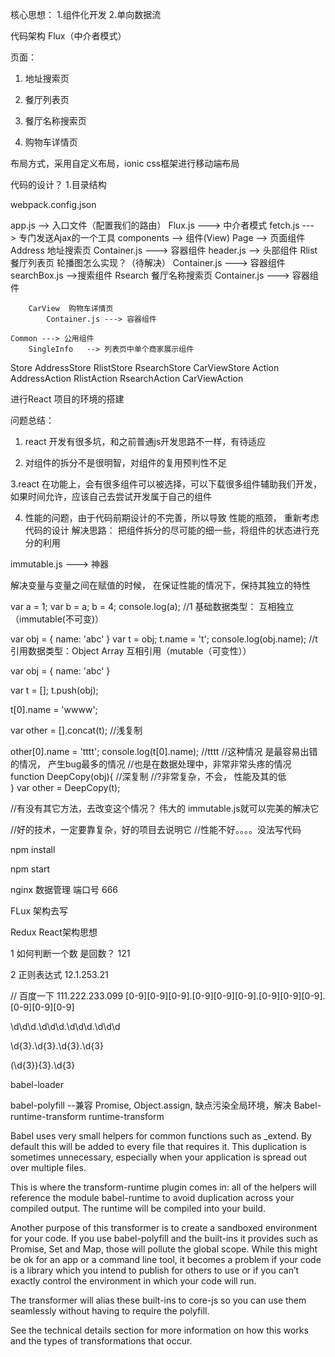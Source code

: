 

核心思想：
1.组件化开发
2.单向数据流

代码架构 Flux（中介者模式）

页面：

1. 地址搜索页

2. 餐厅列表页

3. 餐厅名称搜索页

4. 购物车详情页

布局方式，采用自定义布局，ionic css框架进行移动端布局


代码的设计？
1.目录结构

webpack.config.json

app.js --> 入口文件（配置我们的路由）
Flux.js ---> 中介者模式
fetch.js ---> 专门发送Ajax的一个工具
components --> 组件(View)
	Page --> 页面组件
		Address  地址搜索页
			Container.js ---> 容器组件
			header.js --> 头部组件
		Rlist   餐厅列表页  轮播图怎么实现？（待解决）
			Container.js ---> 容器组件
			searchBox.js -->搜索组件
		Rsearch  餐厅名称搜索页
			Container.js ---> 容器组件

		CarView  购物车详情页
			Container.js ---> 容器组件

	Common ---> 公用组件
		SingleInfo   --> 列表页中单个商家展示组件

Store
	AddressStore
	RlistStore
	RsearchStore
	CarViewStore
Action
	AddressAction
	RlistAction
	RsearchAction
	CarViewAction

进行React 项目的环境的搭建

问题总结：
1. react 开发有很多坑，和之前普通js开发思路不一样，有待适应

2. 对组件的拆分不是很明智，对组件的复用预判性不足

3.react 在功能上，会有很多组件可以被选择，可以下载很多组件辅助我们开发，
如果时间允许，应该自己去尝试开发属于自己的组件

4. 性能的问题，由于代码前期设计的不完善，所以导致
性能的瓶颈， 重新考虑代码的设计
解决思路： 把组件拆分的尽可能的细一些，将组件的状态进行充分的利用


immutable.js    ---> 神器

解决变量与变量之间在赋值的时候，
在保证性能的情况下，保持其独立的特性

var a = 1;
var b = a;
b = 4;
console.log(a); //1
基础数据类型： 互相独立（immutable(不可变)）

var obj = {
	name: 'abc'
}
var t = obj;
t.name = 't';
console.log(obj.name);  //t
引用数据类型：Object  Array 互相引用（mutable（可变性））

var obj = {
	name: 'abc'
}

var t = [];
t.push(obj);

t[0].name = 'wwww';

var other = [].concat(t);  //浅复制

other[0].name = 'tttt';
console.log(t[0].name);  //tttt
//这种情况 是最容易出错的情况， 产生bug最多的情况
//也是在数据处理中，非常非常头疼的情况
function DeepCopy(obj){
	//深复制
	//?非常复杂，不会， 性能及其的低	 	
}
var other = DeepCopy(t);

//有没有其它方法，去改变这个情况？ 
伟大的 immutable.js就可以完美的解决它

//好的技术，一定要靠复杂，好的项目去说明它
//性能不好。。。。没法写代码

npm install

npm start

nginx 数据管理 端口号 666

FLux 架构去写

Redux  React架构思想


1 如何判断一个数 是回数？
121 

2 正则表达式
12.1.253.21

// 百度一下 
111.222.233.099
[0-9][0-9][0-9].[0-9][0-9][0-9].[0-9][0-9][0-9].[0-9][0-9][0-9]

\d\d\d.\d\d\d.\d\d\d.\d\d\d

\d{3}.\d{3}.\d{3}.\d{3}

(\d{3}){3}.\d{3} 


babel-loader

babel-polyfill --兼容 Promise, Object.assign, 缺点污染全局环境，解决 Babel-runtime-transform 
runtime-transform 

Babel uses very small helpers for common functions such as _extend. By default this will be added to every file that requires it. This duplication is sometimes unnecessary, especially when your application is spread out over multiple files.

This is where the transform-runtime plugin comes in: all of the helpers will reference the module babel-runtime to avoid duplication across your compiled output. The runtime will be compiled into your build.

Another purpose of this transformer is to create a sandboxed environment for your code. If you use babel-polyfill and the built-ins it provides such as Promise, Set and Map, those will pollute the global scope. While this might be ok for an app or a command line tool, it becomes a problem if your code is a library which you intend to publish for others to use or if you can’t exactly control the environment in which your code will run.

The transformer will alias these built-ins to core-js so you can use them seamlessly without having to require the polyfill.

See the technical details section for more information on how this works and the types of transformations that occur.







